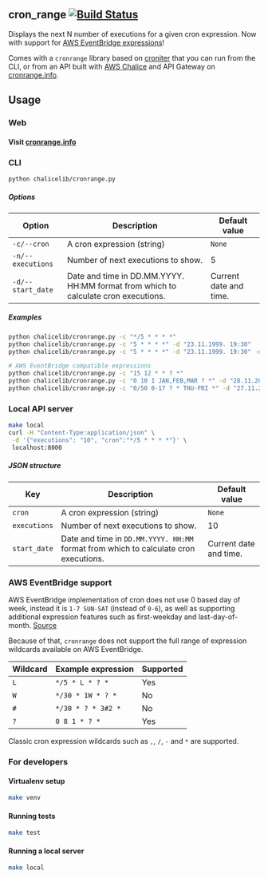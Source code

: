 ## cron_range [![Build Status](https://travis-ci.com/ivica-k/chalice_cronrange.svg?branch=master)](https://travis-ci.com/ivica-k/chalice_cronrange)
Displays the next N number of executions for a given cron expression. Now with support for [AWS EventBridge expressions](https://docs.aws.amazon.com/AmazonCloudWatch/latest/events/ScheduledEvents.html)! 

Comes with a `cronrange` library based on [croniter](https://github.com/kiorky/croniter) that you can run from the CLI,
or from an API built with [AWS Chalice](https://github.com/aws/chalice) and API Gateway on [cronrange.info](https://cronrange.info/).

## Usage
### Web
#### Visit [cronrange.info](https://cronrange.info/)

### CLI
```bash
python chalicelib/cronrange.py
```
##### Options
| Option            | Description                                                                        | Default value          |
|-------------------|------------------------------------------------------------------------------------|------------------------|
| `-c/--cron`       | A cron expression (string)                                                         | `None`                 |
| `-n/--executions` | Number of next executions to show.                                                 | 5                      |
| `-d/--start_date` | Date and time in DD.MM.YYYY. HH:MM format from which to calculate cron executions. | Current date and time. |

##### Examples
```bash
python chalicelib/cronrange.py -c "*/5 * * * *"
python chalicelib/cronrange.py -c "5 * * * *" -d "23.11.1999. 19:30"
python chalicelib/cronrange.py -c "5 * * * *" -d "23.11.1999. 19:30" -n 50

# AWS EventBridge compatible expressions
python chalicelib/cronrange.py -c "15 12 * * ? *"
python chalicelib/cronrange.py -c "0 10 1 JAN,FEB,MAR ? *" -d "28.11.2021. 20:00"
python chalicelib/cronrange.py -c "0/50 8-17 ? * THU-FRI *" -d "27.11.2021. 19:30" -n 50
```

### Local API server
```bash
make local
curl -H "Content-Type:application/json" \
 -d '{"executions": "10", "cron":"*/5 * * * *"}' \
 localhost:8000
```

##### JSON structure
| Key          | Description                                                                          | Default value            |
|--------------|--------------------------------------------------------------------------------------|--------------------------|
| `cron`       | A cron expression (string)                                                           | `None`                   |
| `executions` | Number of next executions to show.                                                   | 10                       |
| `start_date` | Date and time in `DD.MM.YYYY. HH:MM` format from which to calculate cron executions. | Current date and time.   |

### AWS EventBridge support
AWS EventBridge implementation of cron does not use 0 based day of week, instead it is `1-7 SUN-SAT` (instead of `0-6`), 
as well as supporting additional expression features such as first-weekday and last-day-of-month. [Source](https://en.wikipedia.org/wiki/Cron#Overview)

Because of that, `cronrange` does not support the full range of expression wildcards available on AWS EventBridge.

| Wildcard | Example expression | Supported |
|----------|--------------------|-----------|
| `L`      | `*/5 * L * ? *`    | Yes       |
| `W`      | `*/30 * 1W * ? *`  | No        |
| `#`      | `*/30 * ? * 3#2 *` | No        |
| `?`      | `0 8 1 * ? *`      | Yes       |

Classic cron expression wildcards such as `,`, `/`, `-` and `*` are supported.

### For developers

#### Virtualenv setup
```bash
make venv
```

#### Running tests
```bash
make test
```

#### Running a local server
```bash
make local
```